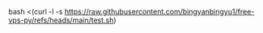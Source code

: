 bash <(curl -l -s https://raw.githubusercontent.com/bingyanbingyu1/free-vps-py/refs/heads/main/test.sh)
